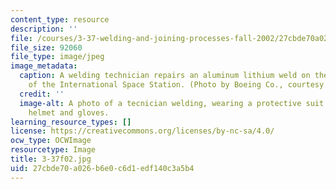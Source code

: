 ```yaml
---
content_type: resource
description: ''
file: /courses/3-37-welding-and-joining-processes-fall-2002/27cbde70a026b6e0c6d1edf140c3a5b4_3-37f02.jpg
file_size: 92060
file_type: image/jpeg
image_metadata:
  caption: A welding technician repairs an aluminum lithium weld on the Unity node
    of the International Space Station. (Photo by Boeing Co., courtesy of [NASA](http://www.nasa.gov/).)
  credit: ''
  image-alt: A photo of a tecnician welding, wearing a protective suit including a
    helmet and gloves.
learning_resource_types: []
license: https://creativecommons.org/licenses/by-nc-sa/4.0/
ocw_type: OCWImage
resourcetype: Image
title: 3-37f02.jpg
uid: 27cbde70-a026-b6e0-c6d1-edf140c3a5b4
---
```

